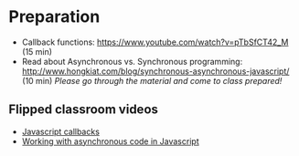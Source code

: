# Preparation

- Callback functions: https://www.youtube.com/watch?v=pTbSfCT42_M (15 min)
- Read about Asynchronous vs. Synchronous programming: http://www.hongkiat.com/blog/synchronous-asynchronous-javascript/ (10 min)
_Please go through the material and come to class prepared!_


## Flipped classroom videos
- [Javascript callbacks](https://youtu.be/hjgunSqSPaA)
- [Working with asynchronous code in Javascript](https://youtu.be/RTrua6CRNEM)
